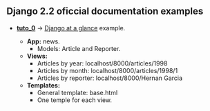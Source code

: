 ## Django 2.2 oficcial documentation examples

* **[tuto_0](./tuto_0)** -> [Django at a glance](https://docs.djangoproject.com/en/2.2/intro/overview/) example.

    - **App:** news.
        - Models: Article and Reporter.
    - **Views:** 
        - Articles by year: localhost/8000/articles/1998
        - Articles by month: localhost/8000/articles/1998/1 
        - Articles by reporter: localhost/8000/Hernan Garcia
    - **Templates:** 
        - General template: base.html
        - One temple for each view.

